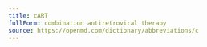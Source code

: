 ```yaml
---
title: cART
fullForm: combination antiretroviral therapy
source: https://openmd.com/dictionary/abbreviations/c
---
```


